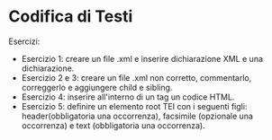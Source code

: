# Codifica di Testi
Esercizi:
- Esercizio 1: creare un file .xml e inserire dichiarazione XML e una dichiarazione.
- Esercizio 2 e 3: creare un file .xml non corretto, commentarlo, correggerlo e aggiungere child e sibling.
- Esercizio 4: inserire all'interno di un tag un codice HTML.
- Esercizio 5: definire un elemento root TEI con i seguenti figli: header(obbligatoria una occorrenza), facsimile (opzionale una occorrenza) e text (obbligatoria una occorrenza).
